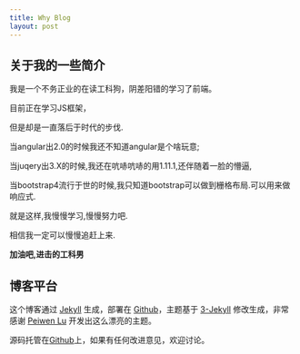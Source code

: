 ```yaml
---
title: Why Blog
layout: post
---
```


## 关于我的一些简介

我是一个不务正业的在读工科狗，阴差阳错的学习了前端。

目前正在学习JS框架，

但是却是一直落后于时代的步伐.

当angular出2.0的时候我还不知道angular是个啥玩意;

当juqery出3.X的时候,我还在吭哧吭哧的用1.11.1,还伴随着一脸的懵逼,

当bootstrap4流行于世的时候,我只知道bootstrap可以做到栅格布局.可以用来做响应式.

就是这样,我慢慢学习,慢慢努力吧.

相信我一定可以慢慢追赶上来.

**加油吧,进击的工科男**

## 博客平台

这个博客通过 [Jekyll](http://jekyllrb.com/) 生成，部署在 [Github](https://pages.github.com)，主题基于 [3-Jekyll](https://github.com/P233/3-Jekyll) 修改生成，非常感谢 [Peiwen Lu](https://github.com/P233) 开发出这么漂亮的主题。

源码托管在[Github](https://github.com/raoul1996/raoul1996.github.io)上，如果有任何改进意见，欢迎讨论。
